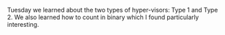 Tuesday we learned about the two types of hyper-visors: Type 1 and Type 2.
We also learned how to count in binary which I found particularly interesting.
